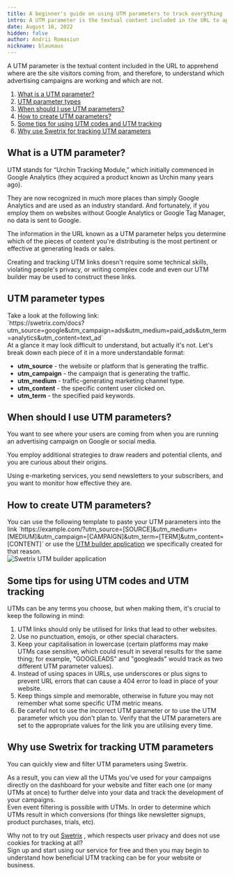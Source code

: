 ```yaml
---
title: A beginner's guide on using UTM parameters to track everything
intro: A UTM parameter is the textual content included in the URL to apprehend where are the site visitors coming from, and therefore, to understand which advertising campaigns are working and which are not.
date: August 16, 2022
hidden: false
author: Andrii Romasiun
nickname: blaumaus
---
```


A UTM parameter is the textual content included in the URL to apprehend where are the site visitors coming from, and therefore, to understand which advertising campaigns are working and which are not.

<ol>
  <li>
    <a href="#what_is">
        What is a UTM parameter?
    </a>
  </li>
  <li>
    <a href="#utm_types">
        UTM parameter types
    </a>
  </li>
  <li>
    <a href="#when">
        When should I use UTM parameters?
    </a>
  </li>
  <li>
    <a href="#how">
        How to create UTM parameters?
    </a>
  </li>
  <li>
    <a href="#tips">
        Some tips for using UTM codes and UTM tracking
    </a>
  </li>
  <li>
    <a href="#why_swetrix">
        Why use Swetrix for tracking UTM parameters
    </a>
  </li>
</ol>

<h2 id="what_is">What is a UTM parameter?</h2>
UTM stands for “Urchin Tracking Module,” which initially commenced in Google Analytics (they acquired a product known as Urchin many years ago).

They are now recognized in much more places than simply Google Analytics and are used as an industry standard.
And fortunately, if you employ them on websites without Google Analytics or Google Tag Manager, no data is sent to Google.

The information in the URL known as a UTM parameter helps you determine which of the pieces of content you're distributing is the most pertinent or effective at generating leads or sales.

Creating and tracking UTM links doesn't require some technical skills, violating people's privacy, or writing complex code and even our UTM builder may be used to construct these links.

<h2 id="utm_types">UTM parameter types</h2>
Take a look at the following link:
<br />
`https://swetrix.com/docs?utm_source=google&utm_campaign=ads&utm_medium=paid_ads&utm_term=analytics&utm_content=text_ad`
<br />
At a glance it may look difficult to understand, but actually it's not. Let's break down each piece of it in a more understandable format:
<br />
<ul>
  <li>
    <b>utm_source</b> - the website or platform that is generating the traffic.
  </li>
  <li>
    <b>utm_campaign</b> - the campaign that is generating the traffic.
  </li>
  <li>
    <b>utm_medium</b> - traffic-generating marketing channel type.
  </li>
  <li>
    <b>utm_content</b> - the specific content user clicked on.
  </li>
  <li>
    <b>utm_term</b> -  the specified paid keywords.
  </li>
</ul>

<h2 id="when">When should I use UTM parameters?</h2>
You want to see where your users are coming from when you are running an advertising campaign on Google or social media.

You employ additional strategies to draw readers and potential clients, and you are curious about their origins.

Using e-marketing services, you send newsletters to your subscribers, and you want to monitor how effective they are.

<h2 id="how">How to create UTM parameters?</h2>
You can use the following template to paste your UTM parameters into the link `https://example.com/?utm_source=[SOURCE]&utm_medium=[MEDIUM]&utm_campaign=[CAMPAIGN]&utm_term=[TERM]&utm_content=[CONTENT]` or use the
<a href="https://url.swetrix.com" target="_blank" rel="noreferrer noopener">UTM builder application</a>
we specifically created for that reason.
<br />
<img src="https://i.imgur.com/FQRCbMm.png" alt="Swetrix UTM builder application" />

<h2 id="tips">Some tips for using UTM codes and UTM tracking</h2>
UTMs can be any terms you choose, but when making them, it's crucial to keep the following in mind:
<br />
<ol>
  <li>
    UTM links should only be utilised for links that lead to other websites.
  </li>
  <li>
    Use no punctuation, emojis, or other special characters.
  </li>
  <li>
    Keep your capitalisation in lowercase (certain platforms may make UTMs case sensitive, which could result in several results for the same thing; for example, "GOOGLEADS" and "googleads" would track as two different UTM parameter values).
  </li>
  <li>
    Instead of using spaces in URLs, use underscores or plus signs to prevent URL errors that can cause a 404 error to load in place of your website.
  </li>
  <li>
    Keep things simple and memorable, otherwise in future you may not remember what some specific UTM metric means.
  </li>
  <li>
    Be careful not to use the incorrect UTM parameter or to use the UTM parameter which you don't plan to. Verify that the UTM parameters are set to the appropriate values for the link you are utilising every time. 
  </li>
</ol>

<h2 id="why_swetrix">Why use Swetrix for tracking UTM parameters</h2>
You can quickly view and filter UTM parameters using Swetrix.

As a result, you can view all the UTMs you've used for your campaigns directly on the dashboard for your website and filter each one (or many UTMs at once) to further delve into your data and track the development of your campaigns.
<br />
Even event filtering is possible with UTMs.
In order to determine which UTMs result in which conversions (for things like newsletter signups, product purchases, trials, etc).

Why not to try out
<a href="https://swetrix.com" target="_blank" rel="noreferrer noopener">Swetrix</a>
, which respects user privacy and does not use cookies for tracking at all?
<br />
Sign up and start using our service for free and then you may begin to understand how beneficial UTM tracking can be for your website or business.
